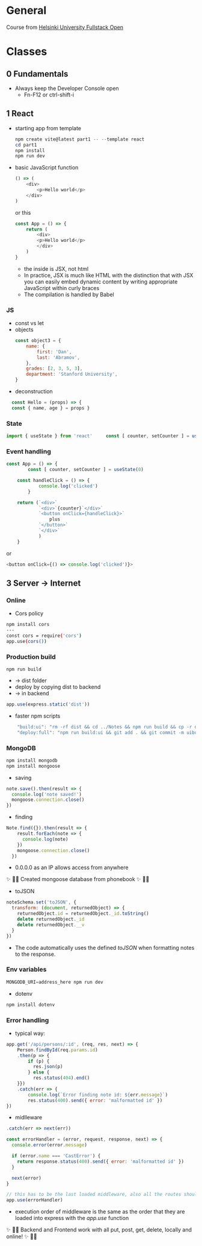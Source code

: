 # General

Course from [Helsinki University Fullstack Open](https://fullstackopen.com/en/)

# Classes

## 0 Fundamentals

- Always keep the Developer Console open
  - Fn-F12 or ctrl-shift-i

## 1 React

- starting app from template

  ```powershell
  npm create vite@latest part1 -- --template react
  cd part1
  npm install
  npm run dev
  ```
- basic JavaScript function

  ```js
  () => (
      <div>
          <p>Hello world</p>
      </div>
  )
  ```

  or this

  ```js
  const App = () => {
      return (
          <div>
          <p>Hello world</p>
          </div>
      )
  }
  ```

  - the inside is JSX, not html
  - In practice, JSX is much like HTML with the distinction that with JSX you can easily embed dynamic content by writing appropriate JavaScript within curly braces
  - The compilation is handled by Babel

### JS

- const vs let
- objects
  ```js
  const object3 = {
      name: {
          first: 'Dan',
          last: 'Abramov',
      },
      grades: [2, 3, 5, 3],
      department: 'Stanford University',
  }
  ```
- deconstruction

```js
  const Hello = (props) => {
  const { name, age } = props }
```

### State

```js
import { useState } from 'react'     const [ counter, setCounter ] = useState(0)
```

### Event handling

```js
const App = () => {
        const [ counter, setCounter ] = useState(0)

    const handleClick = () => {
            console.log('clicked')
        }

    return (`<div>`
            `<div>`{counter}`</div>`
            `<button onClick={handleClick}>`
                plus
            `</button>`
            `</div>`
            )
    }
```

or

```js
<button onClick={() => console.log('clicked')}>
```

## 3 Server -> Internet

### Online

* Cors policy

```bash
npm install cors
---
const cors = require('cors')
app.use(cors())
```

### Production build

```
npm run build
```

- -> dist folder
- deploy by copying dist to backend
- -> in backend

```js
app.use(express.static('dist'))
```

- faster npm scripts

```js
    "build:ui": "rm -rf dist && cd ../Notes && npm run build && cp -r dist ../Notes-Backend",
    "deploy:full": "npm run build:ui && git add . && git commit -m uibuild && git push"
```

### MongoDB

```powershell
npm install mongodb
npm install mongoose
```

- saving

```javascript
note.save().then(result => {
  console.log('note saved!')
  mongoose.connection.close()
})
```

- finding

```js
Note.find({}).then(result => {
    result.forEach(note => {
      console.log(note)
    })
    mongoose.connection.close()
  })
```

- 0.0.0.0 as an IP allows access from anywhere

✨ 🎉✨ Created mongoose database from phonebook ✨ 🎉✨

- toJSON

```js
noteSchema.set('toJSON', {
  transform: (document, returnedObject) => {
    returnedObject.id = returnedObject._id.toString()
    delete returnedObject._id
    delete returnedObject.__v
  }
})
```

- The code automatically uses the defined *toJSON* when formatting notes to the response.

### Env variables

```js
MONGODB_URI=address_here npm run dev
```

- dotenv

```powershell
npm install dotenv
```

### Error handling

- typical way:

```js
app.get('/api/persons/:id', (req, res, next) => {
    Person.findById(req.params.id)
    .then(p => {
        if (p) {
          res.json(p)
        } else {
          res.status(404).end()
    }})
    .catch(err => {
        console.log(`Error finding note id: ${err.message}`)
        res.status(400).send({ error: 'malformatted id' })
})
```

- midlleware

```js
.catch(err => next(err))
```

```js
const errorHandler = (error, request, response, next) => {
  console.error(error.message)

  if (error.name === 'CastError') {
    return response.status(400).send({ error: 'malformatted id' })
  } 

  next(error)
}

// this has to be the last loaded middleware, also all the routes should be registered before this!
app.use(errorHandler)
```

- execution order of middleware is the same as the order that they are loaded into express with the *app.use* function

✨ 🎉✨ Backend and Frontend work with all put, post, get, delete, locally and online! ✨ 🎉✨
